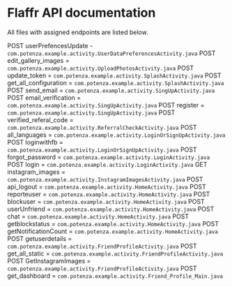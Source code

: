 # Flaffr API documentation

All files with assigned endpoints are listed below.

POST userPrefencesUpdate - ```com.potenza.example.activity.UserDataPreferencesActivity.java```
POST edit_gallery_images = ```com.potenza.example.activity.UploadPhotosActivity.java```
POST update_token = ```com.potenza.example.activity.SplashActivity.java```
POST get_all_configuration = ```com.potenza.example.activity.SplashActivity.java```
POST send_email = ```com.potenza.example.activity.SingUpActivity.java```
POST email_verification = ```com.potenza.example.activity.SingUpActivity.java```
POST register = ```com.potenza.example.activity.SingUpActivity.java```
POST verified_referal_code = ```com.potenza.example.activity.ReferralCheckActivity.java```
POST all_languages = ```com.potenza.example.activity.LoginOrSignUpActivity.java```
POST loginwithfb = ```com.potenza.example.activity.LoginOrSignUpActivity.java```
POST forgot_password = ```com.potenza.example.activity.LoginActivity.java```
POST login = ```com.potenza.example.activity.LoginActivity.java```
GET instagram_images = ```com.potenza.example.activity.InstagramImagesActivity.java```
POST api_logout = ```com.potenza.example.activity.HomeActivity.java```
POST reporteuser = ```com.potenza.example.activity.HomeActivity.java```
POST blockuser = ```com.potenza.example.activity.HomeActivity.java```
POST userUnfriend = ```com.potenza.example.activity.HomeActivity.java```
POST chat = ```com.potenza.example.activity.HomeActivity.java```
POST getblockstatus = ```com.potenza.example.activity.HomeActivity.java```
POST getNotificationCount = ```com.potenza.example.activity.HomeActivity.java```
POST getuserdetails = ```com.potenza.example.activity.FriendProfileActivity.java```
POST get_all_static = ```com.potenza.example.activity.FriendProfileActivity.java```
POST GetInstagramImages = ```com.potenza.example.activity.FriendProfileActivity.java```
POST get_dashboard = ```com.potenza.example.activity.Friend_Profile_Main.java```
